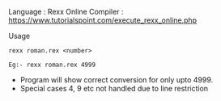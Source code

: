 Language : Rexx
Online Compiler : https://www.tutorialspoint.com/execute_rexx_online.php

Usage
```
rexx roman.rex <number>

Eg:- rexx roman.rex 4999
```

* Program will show correct conversion for only upto 4999.
* Special cases 4, 9 etc not handled due to line restriction